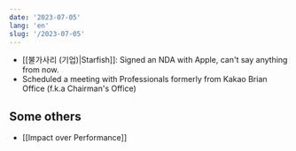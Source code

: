 ```yaml
---
date: '2023-07-05'
lang: 'en'
slug: '/2023-07-05'
---
```


- [[불가사리 (기업)|Starfish]]: Signed an NDA with Apple, can't say anything from now.
- Scheduled a meeting with Professionals formerly from Kakao Brian Office (f.k.a Chairman's Office)

## Some others

- [[Impact over Performance]]
